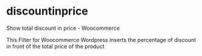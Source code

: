 # discountinprice
Show total discount  in price - Woocommerce

This Filter for Woocommerce Wordpress inserts the percentage of discount in front of the total price of the product
